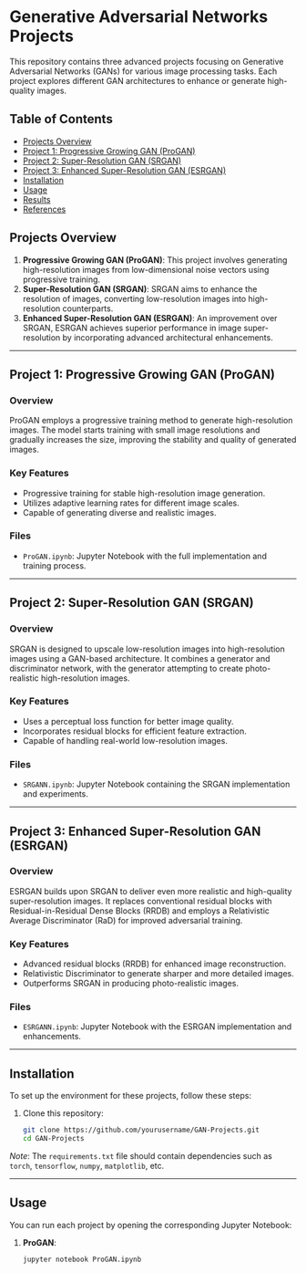 # Generative Adversarial Networks Projects

This repository contains three advanced projects focusing on Generative Adversarial Networks (GANs) for various image processing tasks. Each project explores different GAN architectures to enhance or generate high-quality images. 

## Table of Contents

- [Projects Overview](#projects-overview)
- [Project 1: Progressive Growing GAN (ProGAN)](#project-1-progressive-growing-gan-progan)
- [Project 2: Super-Resolution GAN (SRGAN)](#project-2-super-resolution-gan-srgan)
- [Project 3: Enhanced Super-Resolution GAN (ESRGAN)](#project-3-enhanced-super-resolution-gan-esrgan)
- [Installation](#installation)
- [Usage](#usage)
- [Results](#results)
- [References](#references)

## Projects Overview

1. **Progressive Growing GAN (ProGAN)**: This project involves generating high-resolution images from low-dimensional noise vectors using progressive training.
2. **Super-Resolution GAN (SRGAN)**: SRGAN aims to enhance the resolution of images, converting low-resolution images into high-resolution counterparts.
3. **Enhanced Super-Resolution GAN (ESRGAN)**: An improvement over SRGAN, ESRGAN achieves superior performance in image super-resolution by incorporating advanced architectural enhancements.

---

## Project 1: Progressive Growing GAN (ProGAN)

### Overview
ProGAN employs a progressive training method to generate high-resolution images. The model starts training with small image resolutions and gradually increases the size, improving the stability and quality of generated images.

### Key Features
- Progressive training for stable high-resolution image generation.
- Utilizes adaptive learning rates for different image scales.
- Capable of generating diverse and realistic images.

### Files
- `ProGAN.ipynb`: Jupyter Notebook with the full implementation and training process.
  
---

## Project 2: Super-Resolution GAN (SRGAN)

### Overview
SRGAN is designed to upscale low-resolution images into high-resolution images using a GAN-based architecture. It combines a generator and discriminator network, with the generator attempting to create photo-realistic high-resolution images.

### Key Features
- Uses a perceptual loss function for better image quality.
- Incorporates residual blocks for efficient feature extraction.
- Capable of handling real-world low-resolution images.

### Files
- `SRGANN.ipynb`: Jupyter Notebook containing the SRGAN implementation and experiments.

---

## Project 3: Enhanced Super-Resolution GAN (ESRGAN)

### Overview
ESRGAN builds upon SRGAN to deliver even more realistic and high-quality super-resolution images. It replaces conventional residual blocks with Residual-in-Residual Dense Blocks (RRDB) and employs a Relativistic Average Discriminator (RaD) for improved adversarial training.

### Key Features
- Advanced residual blocks (RRDB) for enhanced image reconstruction.
- Relativistic Discriminator to generate sharper and more detailed images.
- Outperforms SRGAN in producing photo-realistic images.

### Files
- `ESRGANN.ipynb`: Jupyter Notebook with the ESRGAN implementation and enhancements.

---

## Installation

To set up the environment for these projects, follow these steps:

1. Clone this repository:
    ```bash
    git clone https://github.com/yourusername/GAN-Projects.git
    cd GAN-Projects
    ```

*Note*: The `requirements.txt` file should contain dependencies such as `torch`, `tensorflow`, `numpy`, `matplotlib`, etc.

---

## Usage

You can run each project by opening the corresponding Jupyter Notebook:

1. **ProGAN**: 
   ```bash
   jupyter notebook ProGAN.ipynb
